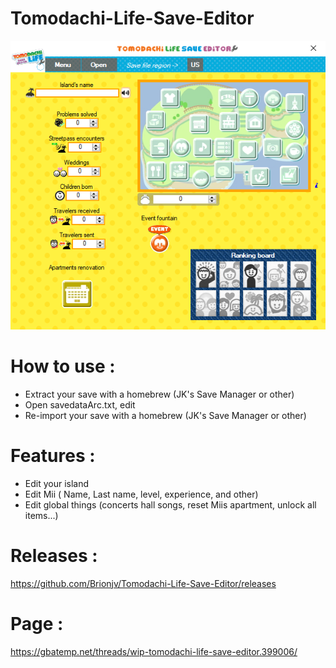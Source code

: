 # Tomodachi-Life-Save-Editor

![Tomodachi Llife SE main update](https://raw.githubusercontent.com/Brionjv/Tomodachi-Life-Save-Editor/master/TLSE.png)

# How to use : 
- Extract your save with a homebrew (JK's Save Manager or other)
- Open savedataArc.txt, edit
- Re-import your save with a homebrew (JK's Save Manager or other)

# Features :
- Edit your island
- Edit Mii ( Name, Last name, level, experience, and other)
- Edit global things (concerts hall songs, reset Miis apartment, unlock all items...)

# Releases :
https://github.com/Brionjv/Tomodachi-Life-Save-Editor/releases

# Page :
https://gbatemp.net/threads/wip-tomodachi-life-save-editor.399006/
